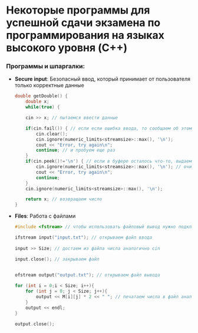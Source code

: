 # Некоторые программы для успешной сдачи экзамена по программирования на языках высокого уровня (C++)

 ### Программы и шпаргалки:

* **Secure input**: Безопасный ввод, который принимает от пользователя только корректные данные

	```C++
	double getDouble() {
		double x;
		while(true) {
	
		cin >> x; // пытаемся ввести данные

		if(cin.fail()) { // если если ошибка ввода, то сообщаем об этом
			cin.clear();
			cin.ignore(numeric_limits<streamsize>::max(), '\n');
			cout << "Error, try again\n";
			continue; // и пробуем еще раз
		}
		if(cin.peek()!='\n') { // если в буфере осталось что-то, выдаем ошибку
			cin.ignore(numeric_limits<streamsize>::max(), '\n'); // очистка буфера
			cout << "Error, try again\n";
			continue;
		}
		cin.ignore(numeric_limits<streamsize>::max(), '\n');

		return x; // возвращаем число
    }

	```

* **Files**: Работа с файлами

	```C++
	#include <fstream> // чтобы использовать файловый вывод нужно подключить это

	ifstream input("input.txt"); // открываем файл ввода
		
    input >> Size; // достаем из файла числа аналогично cin

    input.close(); // закрываем файл
		
	```	
	
	```C++
    ofstream output("output.txt"); // открываем файл вывода
	
    for (int i = 0;i < Size; i++){
        for (int j = 0; j < Size; j++){
            output << M[i][j] * 2 << " "; // печатаем числа в файл аналогично cout
        }
        output << endl;
    }

    output.close();
	```
